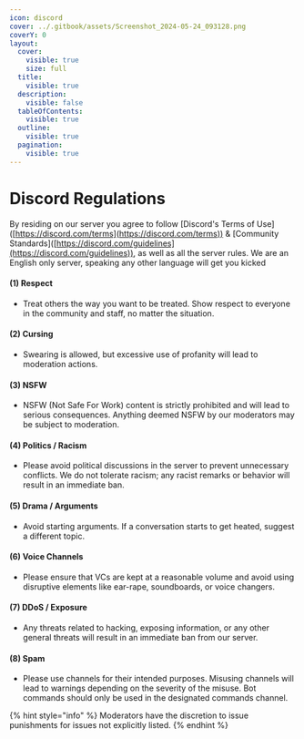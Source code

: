 ```yaml
---
icon: discord
cover: ../.gitbook/assets/Screenshot_2024-05-24_093128.png
coverY: 0
layout:
  cover:
    visible: true
    size: full
  title:
    visible: true
  description:
    visible: false
  tableOfContents:
    visible: true
  outline:
    visible: true
  pagination:
    visible: true
---
```


# Discord Regulations

By residing on our server you agree to follow \[Discord's Terms of Use]\([https://discord.com/terms](https://discord.com/terms)) & \[Community Standards]\([https://discord.com/guidelines](https://discord.com/guidelines)), as well as all the server rules. We are an English only server, speaking any other language will get you kicked

#### (1) Respect

* Treat others the way you want to be treated. Show respect to everyone in the community and staff, no matter the situation.

#### (2) Cursing

* Swearing is allowed, but excessive use of profanity will lead to moderation actions.

#### (3) NSFW

* NSFW (Not Safe For Work) content is strictly prohibited and will lead to serious consequences. Anything deemed NSFW by our moderators may be subject to moderation.

#### (4) Politics / Racism

* Please avoid political discussions in the server to prevent unnecessary conflicts. We do not tolerate racism; any racist remarks or behavior will result in an immediate ban.

#### (5) Drama / Arguments

* Avoid starting arguments. If a conversation starts to get heated, suggest a different topic.

#### (6) Voice Channels

* Please ensure that VCs are kept at a reasonable volume and avoid using disruptive elements like ear-rape, soundboards, or voice changers.

#### (7) DDoS / Exposure

* Any threats related to hacking, exposing information, or any other general threats will result in an immediate ban from our server.

#### (8) Spam

* Please use channels for their intended purposes. Misusing channels will lead to warnings depending on the severity of the misuse. Bot commands should only be used in the designated commands channel.

{% hint style="info" %}
Moderators have the discretion to issue punishments for issues not explicitly listed.
{% endhint %}
